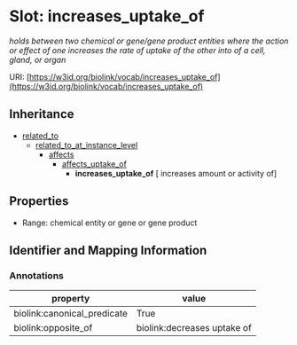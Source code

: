 # Slot: increases_uptake_of
_holds between two chemical or gene/gene product entities  where the action or effect of one increases the rate of uptake of the other into of a cell, gland, or organ_


URI: [https://w3id.org/biolink/vocab/increases_uptake_of](https://w3id.org/biolink/vocab/increases_uptake_of)




## Inheritance

* [related_to](related_to.md)
    * [related_to_at_instance_level](related_to_at_instance_level.md)
        * [affects](affects.md)
            * [affects_uptake_of](affects_uptake_of.md)
                * **increases_uptake_of** [ increases amount or activity of]



## Properties

 * Range: chemical entity or gene or gene product



## Identifier and Mapping Information





### Annotations

| property | value |
| --- | --- |
| biolink:canonical_predicate | True |
| biolink:opposite_of | biolink:decreases uptake of |


